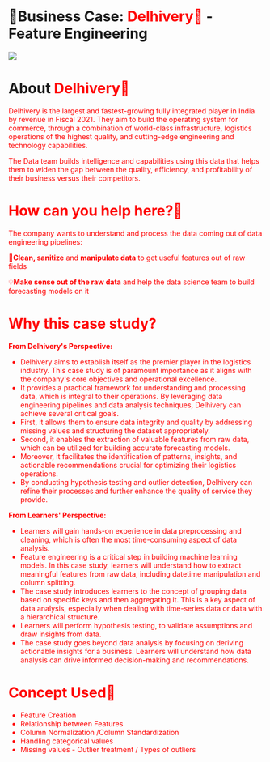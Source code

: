# **📃Business Case: <font color="red">Delhivery🚚</font> - Feature Engineering**

<img src="[https://entrackr.com/storage/2019/06/delhivery.jpg](https://5.imimg.com/data5/SELLER/Default/2023/9/347263336/EH/WH/KN/76061728/delhivery-courier-service-1000x1000.jpg)">

# **About <font color="red">Delhivery<font>🚚**

Delhivery is the largest and fastest-growing fully integrated player in India by revenue in Fiscal 2021. They aim to build the operating system for commerce, through a combination of world-class infrastructure, logistics operations of the highest quality, and cutting-edge engineering and technology capabilities.

The Data team builds intelligence and capabilities using this data that helps them to widen the gap between the quality, efficiency, and profitability of their business versus their competitors.

# **How can you help here?👀**
The company wants to understand and process the data coming out of data engineering pipelines:

🧹**Clean, sanitize** and **manipulate data** to get useful features out of raw fields

💡**Make sense out of the raw data** and help the data science team to build forecasting models on it

# **Why this case study?**

**From Delhivery's Perspective:**

- Delhivery aims to establish itself as the premier player in the logistics industry. This
case study is of paramount importance as it aligns with the company's core objectives
and operational excellence.
- It provides a practical framework for understanding and processing data, which is
integral to their operations. By leveraging data engineering pipelines and data analysis
techniques, Delhivery can achieve several critical goals.
- First, it allows them to ensure data integrity and quality by addressing missing values
and structuring the dataset appropriately.
- Second, it enables the extraction of valuable features from raw data, which can be
utilized for building accurate forecasting models.
- Moreover, it facilitates the identification of patterns, insights, and actionable
recommendations crucial for optimizing their logistics operations.
- By conducting hypothesis testing and outlier detection, Delhivery can refine their
processes and further enhance the quality of service they provide.


**From Learners' Perspective:**

- Learners will gain hands-on experience in data preprocessing and cleaning, which is
often the most time-consuming aspect of data analysis.
- Feature engineering is a critical step in building machine learning models. In this case
study, learners will understand how to extract meaningful features from raw data,
including datetime manipulation and column splitting.
- The case study introduces learners to the concept of grouping data based on specific
keys and then aggregating it. This is a key aspect of data analysis, especially when
dealing with time-series data or data with a hierarchical structure.
- Learners will perform hypothesis testing, to validate assumptions and draw insights
from data.
- The case study goes beyond data analysis by focusing on deriving actionable insights
for a business. Learners will understand how data analysis can drive informed
decision-making and recommendations.

# **Concept Used📑**
- Feature Creation
- Relationship between Features
- Column Normalization /Column Standardization
- Handling categorical values
- Missing values - Outlier treatment / Types of outliers
